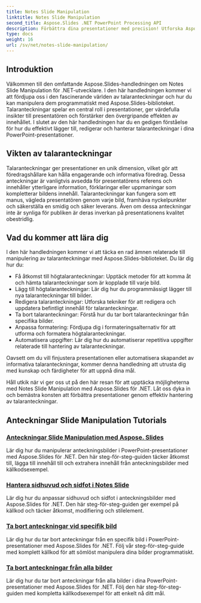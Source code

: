 ```yaml
---
title: Notes Slide Manipulation
linktitle: Notes Slide Manipulation
second_title: Aspose.Slides .NET PowerPoint Processing API
description: Förbättra dina presentationer med precision! Utforska Aspose.Slides handledning om manipulering av anteckningsbilder i .NET. Lär dig att lägga till, redigera och hantera talaranteckningar programmatiskt.
type: docs
weight: 16
url: /sv/net/notes-slide-manipulation/
---
```

## Introduktion

Välkommen till den omfattande Aspose.Slides-handledningen om Notes Slide Manipulation för .NET-utvecklare. I den här handledningen kommer vi att fördjupa oss i den fascinerande världen av talaranteckningar och hur du kan manipulera dem programmatiskt med Aspose.Slides-biblioteket. Talaranteckningar spelar en central roll i presentationer, ger värdefulla insikter till presentatören och förstärker den övergripande effekten av innehållet. I slutet av den här handledningen har du en gedigen förståelse för hur du effektivt lägger till, redigerar och hanterar talaranteckningar i dina PowerPoint-presentationer.

## Vikten av talaranteckningar

Talaranteckningar ger presentationer en unik dimension, vilket gör att föredragshållare kan hålla engagerande och informativa föredrag. Dessa anteckningar är vanligtvis avsedda för presentatörens referens och innehåller ytterligare information, förklaringar eller uppmaningar som kompletterar bildens innehåll. Talaranteckningar kan fungera som ett manus, vägleda presentatören genom varje bild, framhäva nyckelpunkter och säkerställa en smidig och säker leverans. Även om dessa anteckningar inte är synliga för publiken är deras inverkan på presentationens kvalitet obestridlig.

## Vad du kommer att lära dig

I den här handledningen kommer vi att täcka en rad ämnen relaterade till manipulering av talaranteckningar med Aspose.Slides-biblioteket. Du lär dig hur du:

- Få åtkomst till högtalaranteckningar: Upptäck metoder för att komma åt och hämta talaranteckningar som är kopplade till varje bild.
- Lägg till högtalaranteckningar: Lär dig hur du programmässigt lägger till nya talaranteckningar till bilder.
- Redigera talaranteckningar: Utforska tekniker för att redigera och uppdatera befintligt innehåll för talaranteckningar.
- Ta bort talaranteckningar: Förstå hur du tar bort talaranteckningar från specifika bilder.
- Anpassa formatering: Fördjupa dig i formateringsalternativ för att utforma och formatera högtalaranteckningar.
- Automatisera uppgifter: Lär dig hur du automatiserar repetitiva uppgifter relaterade till hantering av talaranteckningar.

Oavsett om du vill finjustera presentationen eller automatisera skapandet av informativa talaranteckningar, kommer denna handledning att utrusta dig med kunskap och färdigheter för att uppnå dina mål.

Håll utkik när vi ger oss ut på den här resan för att upptäcka möjligheterna med Notes Slide Manipulation med Aspose.Slides för .NET. Låt oss dyka in och bemästra konsten att förbättra presentationer genom effektiv hantering av talaranteckningar.

## Anteckningar Slide Manipulation Tutorials
### [Anteckningar Slide Manipulation med Aspose. Slides](./notes-slide-manipulation/)
Lär dig hur du manipulerar anteckningsbilder i PowerPoint-presentationer med Aspose.Slides för .NET. Den här steg-för-steg-guiden täcker åtkomst till, lägga till innehåll till och extrahera innehåll från anteckningsbilder med källkodsexempel.
### [Hantera sidhuvud och sidfot i Notes Slide](./header-and-footer-in-notes-slide/)
Lär dig hur du anpassar sidhuvud och sidfot i anteckningsbilder med Aspose.Slides för .NET. Den här steg-för-steg-guiden ger exempel på källkod och täcker åtkomst, modifiering och stilelement.
### [Ta bort anteckningar vid specifik bild](./remove-notes-at-specific-slide/)
Lär dig hur du tar bort anteckningar från en specifik bild i PowerPoint-presentationer med Aspose.Slides för .NET. Följ vår steg-för-steg-guide med komplett källkod för att sömlöst manipulera dina bilder programmatiskt.
### [Ta bort anteckningar från alla bilder](./remove-notes-from-all-slides/)
Lär dig hur du tar bort anteckningar från alla bilder i dina PowerPoint-presentationer med Aspose.Slides för .NET. Följ den här steg-för-steg-guiden med kompletta källkodsexempel för att enkelt nå ditt mål.